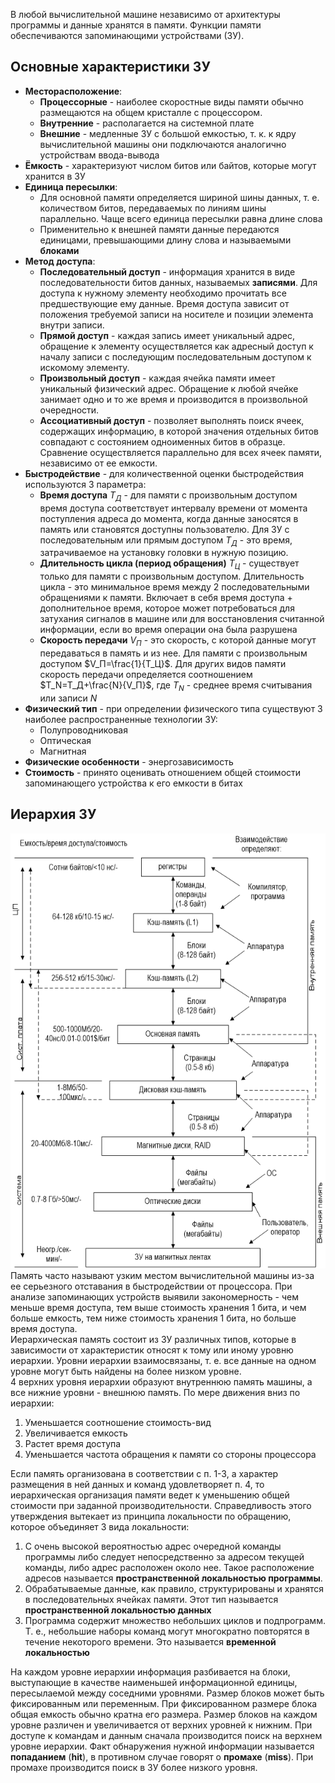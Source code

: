 В любой вычислительной машине независимо от архитектуры программы и данные хранятся в памяти. Функции памяти обеспечиваются запоминающими устройствами (ЗУ).  
## Основные характеристики ЗУ
- **Месторасположение**:
	- **Процессорные** - наиболее скоростные виды памяти обычно размещаются на общем кристалле с процессором. 
	- **Внутренние** - располагается на системной плате
	- **Внешние** - медленные ЗУ с большой емкостью, т. к. к ядру вычислительной машины они подключаются аналогично устройствам ввода-вывода
- **Ёмкость** - характеризуют числом битов или байтов, которые могут хранится в ЗУ
- **Единица пересылки**:
	- Для основной памяти определяется шириной шины данных, т. е. количеством битов, передаваемых по линиям шины параллельно. Чаще всего единица пересылки равна длине слова 
	- Применительно к внешней памяти данные передаются единицами, превышающими длину слова и называемыми **блоками**
- **Метод доступа**:
	- **Последовательный доступ** - информация хранится в виде последовательности битов данных, называемых **записями**. Для доступа к нужному элементу необходимо прочитать все предшествующие ему данные. Время доступа зависит от положения требуемой записи на носителе и позиции элемента внутри записи.
	- **Прямой доступ** - каждая запись имеет уникальный адрес, обращение к элементу осуществляется как адресный доступ к началу записи с последующим последовательным доступом к искомому элементу.
	- **Произвольный доступ** - каждая ячейка памяти имеет уникальный физический адрес. Обращение к любой ячейке занимает одно и то же время и производится в произвольной очередности. 
	- **Ассоциативный доступ** - позволяет выполнять поиск ячеек, содержащих информацию, в которой значения отдельных битов совпадают с состоянием одноименных битов в образце. Сравнение осуществляется параллельно для всех ячеек памяти, независимо от ее емкости.
- **Быстродействие** - для количественной оценки быстродействия используются 3 параметра:
	- **Время доступа** $T_Д$ - для памяти с произвольным доступом время доступа соответствует интервалу времени от момента поступления адреса до момента, когда данные заносятся в память или становятся доступны пользователю. Для ЗУ с последовательным или прямым доступом $T_Д$ - это время, затрачиваемое на установку головки в нужную позицию. 
	- **Длительность цикла (период обращения)** $T_Ц$ - существует только для памяти с произвольным доступом. Длительность цикла - это минимальное время между 2 последовательными обращениями к памяти. Включает в себя время доступа + дополнительное время, которое может потребоваться для затухания сигналов в машине или для восстановления считанной информации, если во время операции она была разрушена
	- **Скорость передачи** $V_П$ - это скорость, с которой данные могут передаваться в память и из нее. Для памяти с произвольным доступом $V_П=\frac{1}{T_Ц}$. Для других видов памяти скорость передачи определяется соотношением $T_N=T_Д+\frac{N}{V_П}$, где $T_N$ - среднее время считывания или записи $N$
- **Физический тип** - при определении физического типа существуют 3 наиболее распространенные технологии ЗУ:
	- Полупроводниковая
	- Оптическая
	- Магнитная
- **Физические особенности** - энергозависимость
- **Стоимость** - принято оценивать отношением общей стоимости запоминающего устройства к его емкости в битах
## Иерархия ЗУ
![Иерархия запоминающих устройств](../Pictures/03_01.%20Иерархия%20запоминающих%20устройств.png)  
Память часто называют узким местом вычислительной машины из-за ее серьезного отставания в быстродействии от процессора. При анализе запоминающих устройств выявили закономерность - чем меньше время доступа, тем выше стоимость хранения 1 бита, и чем больше емкость, тем ниже стоимость хранения 1 бита, но больше время доступа.  
Иерархическая память состоит из ЗУ различных типов, которые в зависимости от характеристик относят к тому или иному уровню иерархии. Уровни иерархии взаимосвязаны, т. е. все данные на одном уровне могут быть найдены на более низком уровне.  
4 верхних уровня иерархии образуют внутреннюю память машины, а все нижние уровни - внешнюю память. По мере движения вниз по иерархии:
1. Уменьшается соотношение стоимость-вид
2. Увеличивается емкость
3. Растет время доступа
4. Уменьшается частота обращения к памяти со стороны процессора
  
Если память организована в соответствии с п. 1-3, а характер размещения в ней данных и команд удовлетворяет п. 4, то иерархическая организация памяти ведет к уменьшению общей стоимости при заданной производительности. Справедливость этого утверждения вытекает из принципа локальности по обращению, которое объединяет 3 вида локальности:
1. С очень высокой вероятностью адрес очередной команды программы либо следует непосредственно за адресом текущей команды, либо адрес расположен около нее. Такое расположение адресов называется **пространственной локальностью программы**. 
2. Обрабатываемые данные, как правило, структурированы и хранятся в последовательных ячейках памяти. Этот тип называется **пространственной локальностью данных**
3. Программа содержит множество небольших циклов и подпрограмм. Т. е., небольшие наборы команд могут многократно повторятся в течение некоторого времени. Это называется **временной локальностью**
  
На каждом уровне иерархии информация разбивается на блоки, выступающие в качестве наименьшей информационной единицы, пересылаемой между соседними уровнями. Размер блоков может быть фиксированным или переменным. При фиксированном размере блока общая емкость обычно кратна его размера. Размер блоков на каждом уровне различен и увеличивается от верхних уровней к нижним. При доступе к командам и данным сначала производится поиск на верхнем уровне иерархии. Факт обнаружения нужной информации называется **попаданием** (**hit**), в противном случае говорят о **промахе** (**miss**). При промахе производится поиск в ЗУ более низкого уровня. 